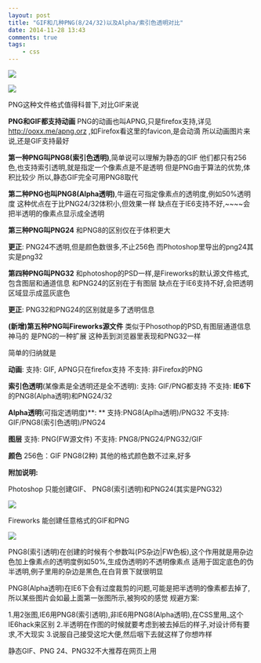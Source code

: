 ```yaml
---
layout: post
title: "GIF和几种PNG(8/24/32)以及Alpha/索引色透明对比"
date: 2014-11-28 13:43
comments: true
tags:
	- css
---
```




![](/asset/blogImg/pnggif-1.png)

![](/asset/blogImg/pnggif-1.png)

PNG这种文件格式值得科普下,对比GIF来说

**PNG和GIF都支持动画**
PNG的动画也叫APNG,只是firefox支持,详见 <http://ooxx.me/apng.orz> ,如Firefox看这里的favicon,是会动滴
所以动画图片来说,还是GIF支持最好

**第一种PNG叫PNG8(索引色透明)**,简单说可以理解为静态的GIF
他们都只有256色,也支持索引透明,就是指定一个像素点是不是透明
但是PNG由于算法的优势,体积比较少
所以,静态GIF完全可用PNG8取代

**第二种PNG也叫PNG8(Alpha透明)**,牛逼在可指定像素点的透明度,例如50%透明度
这种优点在于比PNG24/32体积小,但效果一样
缺点在于IE6支持不好,~~~~会把半透明的像素点显示成全透明

**第三种PNG叫PNG24**
和PNG8的区别仅在于体积更大

**更正**: PNG24不透明,但是颜色数很多,不止256色
而Photoshop里导出的png24其实是png32

**第四种PNG叫PNG32**
和photoshop的PSD一样,是Fireworks的默认源文件格式,包含图层和通道信息
和PNG24的区别在于有图层
缺点在于IE6支持不好,会把透明区域显示成蓝灰底色

**更正**: PNG32和PNG24的区别就是多了透明信息

**(新增)第五种PNG叫Fireworks源文件**
类似于Phosothop的PSD,有图层通道信息神马的
是PNG的一种扩展
这种丢到浏览器里表现和PNG32一样

简单的归纳就是

**动画**:
支持: GIF, APNG只在firefox支持
不支持: 非Firefox的PNG

**索引色透明**(某像素是全透明还是全不透明):
支持: GIF/PNG都支持
不支持: **IE6下**的PNG8(Alpha透明)和PNG24/32

**Alpha透明**(可指定透明度)**: **
支持:PNG8(Aplha透明)/PNG32
不支持: GIF/PNG8(索引色透明)/PNG24

**图层**
支持: PNG(FW源文件)
不支持: PNG8/PNG24/PNG32/GIF

**颜色**
256色：GIF PNG8(2种)
其他的格式颜色数不过来,好多

**附加说明:**

Photoshop 只能创建GIF、 PNG8(索引透明)和PNG24(其实是PNG32)

![](/asset/blogImg/pnggif-3.png)

Fireworks 能创建任意格式的GIF和PNG

![](/asset/blogImg/pnggif-4.png)

PNG8(索引透明)在创建的时候有个参数叫(PS杂边|FW色板),这个作用就是用杂边色加上像素点的透明度例如50%,生成伪透明的不透明像素点
适用于固定底色的伪半透明,例子里用的杂边是黑色,在白背景下就很明显

PNG8(Alpha透明)在IE6下会有过度裁剪的问题,可能是把半透明的像素都去掉了,所以某些图片会如最上面第一张图所示,被狗咬的感觉
规避方案:

1.用2张图,IE6用PNG8(索引透明),非IE6用PNG8(Alpha透明),在CSS里用_这个IE6hack来区别
2.半透明在作图的时候就要考虑到被去掉后的样子,对设计师有要求,不大现实
3.说服自己接受这坨大便,然后咽下去就这样了你想咋样

静态GIF、PNG 24、PNG32不大推荐在网页上用

